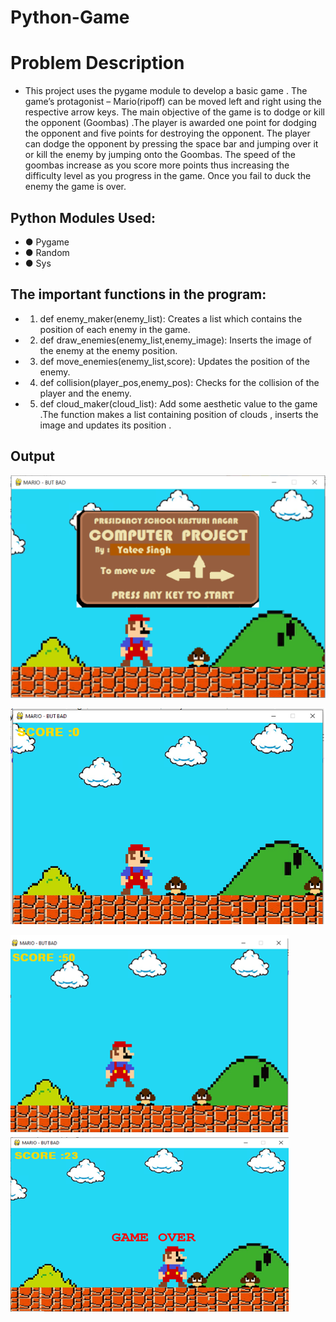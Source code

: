 # Python-Game
# Problem Description

- This project uses the pygame module to develop a basic game  . The game’s protagonist – Mario(ripoff) can be moved left and right using the respective arrow keys. The main objective of the game is to dodge or kill the opponent (Goombas) .The player is awarded one point for dodging the opponent and five points for destroying the opponent. The player can dodge the opponent by pressing the space bar and jumping over it or kill the enemy by jumping onto the Goombas. The speed of the goombas increase as you score more points thus increasing the difficulty level as you progress in the game. Once you fail to duck the enemy the game is over.
 
## Python Modules Used:
- ●	Pygame
- ●	Random
- ●	Sys
## The important functions in the program:
- 1.	def enemy_maker(enemy_list):  Creates a list which contains the position of each enemy in the game.
- 2.	def draw_enemies(enemy_list,enemy_image): Inserts the image of the enemy at the enemy position.
- 3.	def move_enemies(enemy_list,score): Updates the position of the enemy.
- 4.	def collision(player_pos,enemy_pos): Checks for the collision of the player and the enemy.
- 5.	def cloud_maker(cloud_list): Add some aesthetic value to the game .The function makes a list containing position of clouds , inserts the image and updates its position .

## Output
![](projgit1.png)

![](save2.png)

![](save3.png)

